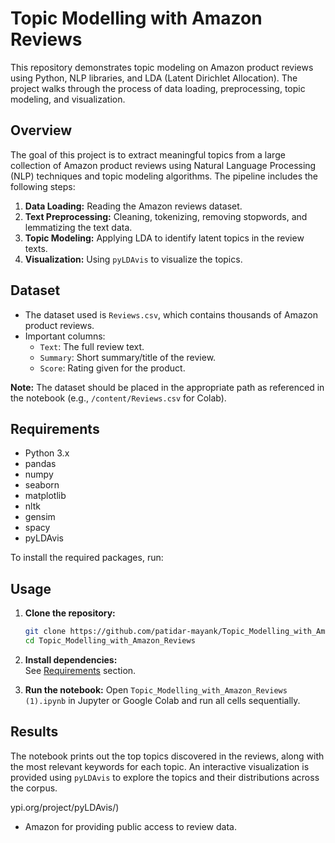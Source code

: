 # Topic Modelling with Amazon Reviews

This repository demonstrates topic modeling on Amazon product reviews using Python, NLP libraries, and LDA (Latent Dirichlet Allocation). The project walks through the process of data loading, preprocessing, topic modeling, and visualization.

## Overview

The goal of this project is to extract meaningful topics from a large collection of Amazon product reviews using Natural Language Processing (NLP) techniques and topic modeling algorithms. The pipeline includes the following steps:

1. **Data Loading:** Reading the Amazon reviews dataset.
2. **Text Preprocessing:** Cleaning, tokenizing, removing stopwords, and lemmatizing the text data.
3. **Topic Modeling:** Applying LDA to identify latent topics in the review texts.
4. **Visualization:** Using `pyLDAvis` to visualize the topics.

## Dataset

- The dataset used is `Reviews.csv`, which contains thousands of Amazon product reviews.
- Important columns:
  - `Text`: The full review text.
  - `Summary`: Short summary/title of the review.
  - `Score`: Rating given for the product.

**Note:** The dataset should be placed in the appropriate path as referenced in the notebook (e.g., `/content/Reviews.csv` for Colab).

## Requirements

- Python 3.x
- pandas
- numpy
- seaborn
- matplotlib
- nltk
- gensim
- spacy
- pyLDAvis

To install the required packages, run:

## Usage

1. **Clone the repository:**
    ```bash
    git clone https://github.com/patidar-mayank/Topic_Modelling_with_Amazon_Reviews.git
    cd Topic_Modelling_with_Amazon_Reviews
    ```

2. **Install dependencies:**  
   See [Requirements](#requirements) section.

3. **Run the notebook:**
   Open `Topic_Modelling_with_Amazon_Reviews (1).ipynb` in Jupyter or Google Colab and run all cells sequentially.

## Results

The notebook prints out the top topics discovered in the reviews, along with the most relevant keywords for each topic. An interactive visualization is provided using `pyLDAvis` to explore the topics and their distributions across the corpus.

ypi.org/project/pyLDAvis/)
- Amazon for providing public access to review data.
